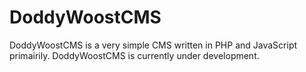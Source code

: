 # DoddyWoostCMS

DoddyWoostCMS is a very simple CMS written in PHP and JavaScript primairily. DoddyWoostCMS is currently under development.
